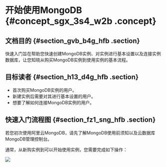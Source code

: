 # 开始使用MongoDB {#concept_sgx_3s4_w2b .concept}

## 文档目的 {#section_gvb_b4g_hfb .section}

快速入门旨在帮助您快速创建MongoDB实例、对实例进行基本设置以及连接实例数据库，让您知晓从购买MongoDB实例到使用实例的基本流程。

## 目标读者 {#section_h13_d4g_hfb .section}

-   首次购买MongoDB实例的用户。
-   新建实例后需要对其进行基本设置的用户。
-   想要了解如何连接MongoDB实例的用户。

## 快速入门流程图 {#section_fz1_sng_hfb .section}

若您初次使用阿里云MongoDB，请先了解MongoDB使用前须知以及云数据库MongoDB管理控制台。

通常，从新购实例到可以开始使用实例，您需要完成如下操作：

![](http://static-aliyun-doc.oss-cn-hangzhou.aliyuncs.com/assets/img/6685/15398416469881_zh-CN.png)

